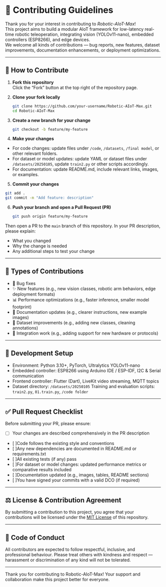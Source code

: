# 🤝 Contributing Guidelines

Thank you for your interest in contributing to *Robotic-AIoT-Max*!  
This project aims to build a modular AIoT framework for low-latency real-time robotic teleoperation, integrating vision (YOLOv11-nano), embedded controllers (ESP8266), and edge devices.  
We welcome all kinds of contributions — bug reports, new features, dataset improvements, documentation enhancements, or deployment optimizations.

---

## 🧰 How to Contribute

1. **Fork this repository**  
   Click the “Fork” button at the top right of the repository page.

2. **Clone your fork locally**  
   ```bash
   git clone https://github.com/your-username/Robotic-AIoT-Max.git
   cd Robotic-AIoT-Max

3. **Create a new branch for your change**
   ```bash
   git checkout -b feature/my-feature

4. **Make your changes**
- For code changes: update files under `/code`, `/datasets`, `/final model`, or other relevant folders.
- For dataset or model updates: update YAML or dataset files under `/datasets/20250105`, update `train2.py` or other scripts accordingly.
- For documentation: update README.md, include relevant links, images, or examples.
5. **Commit your changes**
  ```bash
  git add .
  git commit -m "Add feature: description"
  ```
6. **Push your branch and open a Pull Request (PR)**
   ```bash
   git push origin feature/my-feature
   ```

Then open a PR to the `main` branch of this repository. In your PR description, please explain:
- What you changed
- Why the change is needed
- Any additional steps to test your change

---

## 🧩 Types of Contributions
- 🐞 Bug fixes
- ✨ New features (e.g., new vision classes, robotic arm behaviors, edge deployment formats)
- 📊 Performance optimizations (e.g., faster inference, smaller model footprint)
- 🧾 Documentation updates (e.g., clearer instructions, new example images)
- 📁 Dataset improvements (e.g., adding new classes, cleaning annotations)
- 🔧 Integration work (e.g., adding support for new hardware or protocols)

---

## 🔧 Development Setup
- Environment: Python 3.10+, PyTorch, Ultralytics YOLOv11-nano
- Embedded controller: ESP8266 using Arduino IDE / ESP-IDF, I2C & Serial communication
- Frontend controller: Flutter (Dart), LiveKit video streaming, MQTT topics
- Dataset directory: `/datasets/20250105`
Training and evaluation scripts: `train2.py`, `01.train.py`, `/code folder`

---

## ✅ Pull Request Checklist
Before submitting your PR, please ensure:
- [ ] Your changes are described comprehensively in the PR description
- [ ]Code follows the existing style and conventions
- [ ]Any new dependencies are documented in README.md or requirements.txt
- [ ]All existing tests (if any) pass
- [ ]For dataset or model changes: updated performance metrics or comparative results included
- [ ]Documentation updated (e.g., images, tables, README sections)
- [ ]You have signed your commits with a valid DCO (if required)

---

## ⚖️ License & Contribution Agreement
By submitting a contribution to this project, you agree that your contributions will be licensed under the [MIT License](https://github.com/jaison5/Robotic-AIoT-Max/blob/main/LICENSE) of this repository.

---

## 🪪 Code of Conduct
All contributors are expected to follow respectful, inclusive, and professional behaviour.
Please treat others with kindness and respect — harassment or discrimination of any kind will not be tolerated.

---

Thank you for contributing to Robotic-AIoT-Max! Your support and collaboration make this project better for everyone.
